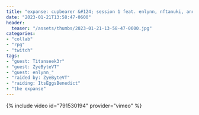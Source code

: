 ```yaml
---
title: "expanse: cupbearer &#124; session 1 feat. enlynn, nftanuki, and zye!"
date: "2023-01-21T13:58:47-0600"
header:
  teaser: "/assets/thumbs/2023-01-21-13-58-47-0600.jpg"
categories:
- "collab"
- "rpg"
- "twitch"
tags:
- "guest: Titanseek3r"
- "guest: ZyeByteVT"
- "guest: enlynn_"
- "raided by: ZyeByteVT"
- "raiding: ItsEggsBenedict"
- "the expanse"
---
```

{% include video id="791530194" provider="vimeo" %}
